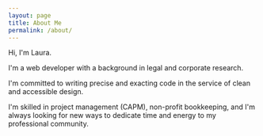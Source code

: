```yaml
---
layout: page
title: About Me
permalink: /about/
---
```


Hi, I'm Laura.

I'm a web developer with a background in legal and corporate research.

I'm committed to writing precise and exacting code in the service of clean and accessible design.  

I'm skilled in project management (CAPM), non-profit bookkeeping, and I'm always looking for new ways to dedicate time and energy to my professional community.


